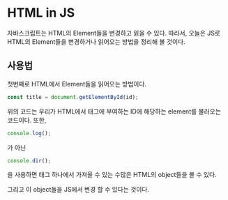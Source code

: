 # HTML in JS
자바스크립트는 HTML의 Element들을 변경하고 읽을 수 있다. 따라서, 오늘은 JS로 HTML의 Element들을 변경하거나 읽어오는 방법을 정리해 볼 것이다.


## __사용법__
첫번째로 HTML에서 Element들을 읽어오는 방법이다.

```javascript
const title = document.getElementById(id);
```
위의 코드는 우리가 HTML에서 태그에 부여하는 ID에 해당하는 element를 불러오는 코드이다.
또한, 
```javascript
console.log();
```
가 아닌 
```javascript
console.dir();
```
을 사용하면 태그 하나에서 가져올 수 있는 수많은 HTML의 object들을 볼 수 있다.

그리고 이 object들을 JS에서 변경 할 수 있다는 것이다.